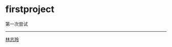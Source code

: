 # firstproject
第一次尝试
***
[林志玲](https://timgsa.baidu.com/timg?image&quality=80&size=b9999_10000&sec=1559841019559&di=1e9b0568f8866941b951ac453f2dca18&imgtype=0&src=http%3A%2F%2Fphotocdn.sohu.com%2F20130904%2FImg385821840.jpg)
